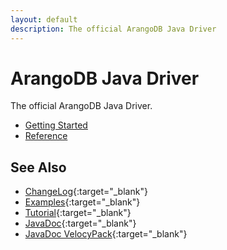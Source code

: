 ```yaml
---
layout: default
description: The official ArangoDB Java Driver
---
```


# ArangoDB Java Driver

The official ArangoDB Java Driver.

- [Getting Started](java-getting-started.html)
- [Reference](java-reference.html)

## See Also

- [ChangeLog](https://raw.githubusercontent.com/arangodb/arangodb-java-driver/master/ChangeLog.md){:target="_blank"}
- [Examples](https://github.com/arangodb/arangodb-java-driver/tree/master/src/test/java/com/arangodb/example){:target="_blank"}
- [Tutorial](https://www.arangodb.com/tutorials/tutorial-sync-java-driver/){:target="_blank"}
- [JavaDoc](http://arangodb.github.io/arangodb-java-driver/javadoc-6_0/index.html){:target="_blank"}
- [JavaDoc VelocyPack](http://arangodb.github.io/java-velocypack/javadoc-1_0/index.html){:target="_blank"}
